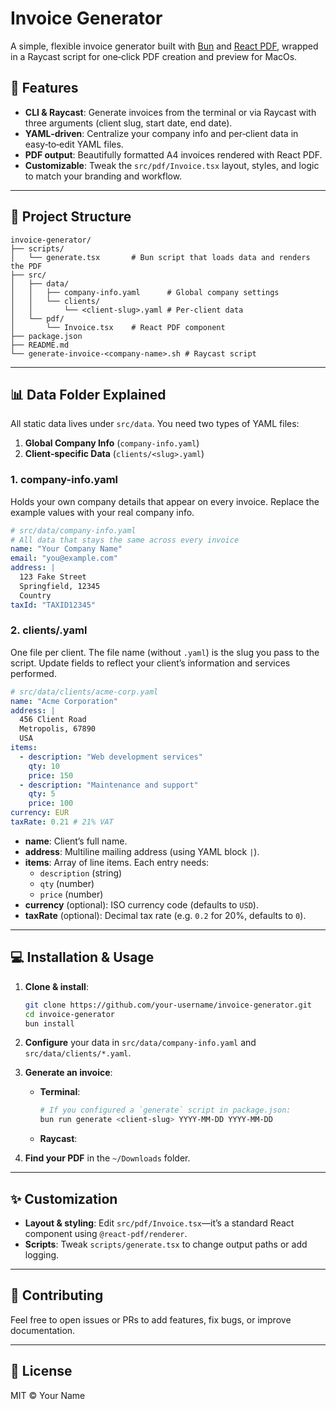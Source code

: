 # Invoice Generator

A simple, flexible invoice generator built with [Bun](https://bun.sh/) and [React PDF](https://react-pdf.org/), wrapped in a Raycast script for one‑click PDF creation and preview for MacOs.

## 🚀 Features

- **CLI & Raycast**: Generate invoices from the terminal or via Raycast with three arguments (client slug, start date, end date).
- **YAML‑driven**: Centralize your company info and per‑client data in easy‑to‑edit YAML files.
- **PDF output**: Beautifully formatted A4 invoices rendered with React PDF.
- **Customizable**: Tweak the `src/pdf/Invoice.tsx` layout, styles, and logic to match your branding and workflow.

---

## 📁 Project Structure

```
invoice-generator/
├── scripts/
│   └── generate.tsx       # Bun script that loads data and renders the PDF
├── src/
│   ├── data/
│   │   ├── company-info.yaml      # Global company settings
│   │   └── clients/
│   │       └── <client-slug>.yaml # Per-client data
│   └── pdf/
│       └── Invoice.tsx    # React PDF component
├── package.json
├── README.md
└── generate-invoice-<company-name>.sh # Raycast script
```

---

## 📊 Data Folder Explained

All static data lives under `src/data`. You need two types of YAML files:

1. **Global Company Info** (`company-info.yaml`)
2. **Client‑specific Data** (`clients/<slug>.yaml`)

### 1. company-info.yaml

Holds your own company details that appear on every invoice. Replace the example values with your real company info.

```yaml
# src/data/company-info.yaml
# All data that stays the same across every invoice
name: "Your Company Name"
email: "you@example.com"
address: |
  123 Fake Street
  Springfield, 12345
  Country
taxId: "TAXID12345"
```

### 2. clients/<slug>.yaml

One file per client. The file name (without `.yaml`) is the slug you pass to the script. Update fields to reflect your client’s information and services performed.

```yaml
# src/data/clients/acme-corp.yaml
name: "Acme Corporation"
address: |
  456 Client Road
  Metropolis, 67890
  USA
items:
  - description: "Web development services"
    qty: 10
    price: 150
  - description: "Maintenance and support"
    qty: 5
    price: 100
currency: EUR
taxRate: 0.21 # 21% VAT
```

- **name**: Client’s full name.
- **address**: Multiline mailing address (using YAML block `|`).
- **items**: Array of line items. Each entry needs:
  - `description` (string)
  - `qty` (number)
  - `price` (number)
- **currency** (optional): ISO currency code (defaults to `USD`).
- **taxRate** (optional): Decimal tax rate (e.g. `0.2` for 20%, defaults to `0`).

---

## 💻 Installation & Usage

1. **Clone & install**:

   ```bash
   git clone https://github.com/your-username/invoice-generator.git
   cd invoice-generator
   bun install
   ```

2. **Configure** your data in `src/data/company-info.yaml` and `src/data/clients/*.yaml`.

3. **Generate an invoice**:

   - **Terminal**:

     ```bash
     # If you configured a `generate` script in package.json:
     bun run generate <client-slug> YYYY-MM-DD YYYY-MM-DD
     ```

   - **Raycast**:

4. **Find your PDF** in the `~/Downloads` folder.

---

## ✨ Customization

- **Layout & styling**: Edit `src/pdf/Invoice.tsx`—it’s a standard React component using `@react-pdf/renderer`.
- **Scripts**: Tweak `scripts/generate.tsx` to change output paths or add logging.

---

## 🤝 Contributing

Feel free to open issues or PRs to add features, fix bugs, or improve documentation.

---

## 📄 License

MIT © Your Name
